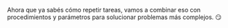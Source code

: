 Ahora que ya sabés cómo repetir tareas, vamos a combinar eso con procedimientos y parámetros para solucionar problemas más complejos. :smirk: